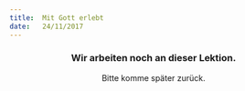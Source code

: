 ```yaml
---
title:  Mit Gott erlebt
date:   24/11/2017
---
```


### <center>Wir arbeiten noch an dieser Lektion.</center>
<center>Bitte komme später zurück.</center>